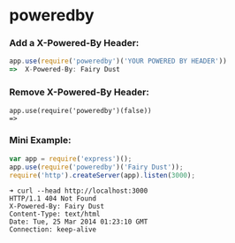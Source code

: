 # poweredby

### Add a X-Powered-By Header:

```js
app.use(require('poweredby')('YOUR POWERED BY HEADER'))
=>  X-Powered-By: Fairy Dust
```

### Remove X-Powered-By Header:

```
app.use(require('poweredby')(false))
=>
```

### Mini Example:


```js
var app = require('express')();
app.use(require('poweredby')('Fairy Dust'));
require('http').createServer(app).listen(3000);
```

```
➜ curl --head http://localhost:3000
HTTP/1.1 404 Not Found
X-Powered-By: Fairy Dust
Content-Type: text/html
Date: Tue, 25 Mar 2014 01:23:10 GMT
Connection: keep-alive
```

